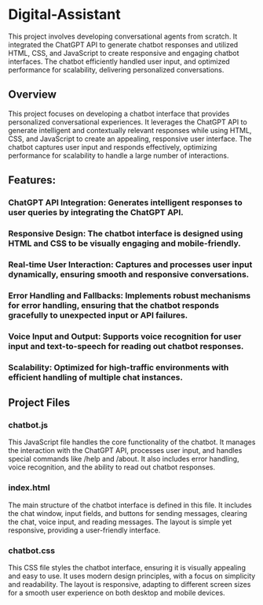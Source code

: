 # Digital-Assistant
This project involves developing conversational agents from scratch. It integrated the ChatGPT API to generate chatbot responses and utilized HTML, CSS, and JavaScript to create responsive and engaging chatbot interfaces. The chatbot efficiently handled user input, and optimized performance for scalability, delivering personalized conversations.



## Overview
This project focuses on developing a chatbot interface that provides personalized conversational experiences. It leverages the ChatGPT API to generate intelligent and contextually relevant responses while using HTML, CSS, and JavaScript to create an appealing, responsive user interface. The chatbot captures user input and responds effectively, optimizing performance for scalability to handle a large number of interactions.

## Features:
### ChatGPT API Integration: Generates intelligent responses to user queries by integrating the ChatGPT API.
### Responsive Design: The chatbot interface is designed using HTML and CSS to be visually engaging and mobile-friendly.
### Real-time User Interaction: Captures and processes user input dynamically, ensuring smooth and responsive conversations.
### Error Handling and Fallbacks: Implements robust mechanisms for error handling, ensuring that the chatbot responds gracefully to unexpected input or API failures.
### Voice Input and Output: Supports voice recognition for user input and text-to-speech for reading out chatbot responses.
### Scalability: Optimized for high-traffic environments with efficient handling of multiple chat instances.
## Project Files
### chatbot.js
This JavaScript file handles the core functionality of the chatbot. It manages the interaction with the ChatGPT API, processes user input, and handles special commands like /help and /about. It also includes error handling, voice recognition, and the ability to read out chatbot responses.
### index.html
The main structure of the chatbot interface is defined in this file. It includes the chat window, input fields, and buttons for sending messages, clearing the chat, voice input, and reading messages. The layout is simple yet responsive, providing a user-friendly interface.
### chatbot.css
This CSS file styles the chatbot interface, ensuring it is visually appealing and easy to use. It uses modern design principles, with a focus on simplicity and readability. The layout is responsive, adapting to different screen sizes for a smooth user experience on both desktop and mobile devices.

